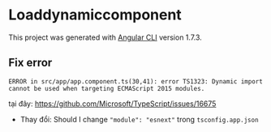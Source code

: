 # Loaddynamiccomponent

This project was generated with [Angular CLI](https://github.com/angular/angular-cli) version 1.7.3.

## Fix error

`ERROR in src/app/app.component.ts(30,41): error TS1323: Dynamic import cannot be used when targeting ECMAScript 2015 modules.`

tại đây: https://github.com/Microsoft/TypeScript/issues/16675

- Thay đổi: Should I change `"module": "esnext"` trong `tsconfig.app.json`
